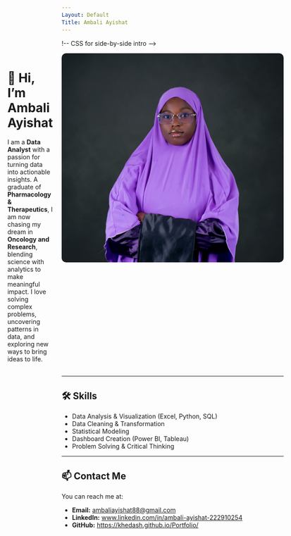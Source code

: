 ```yaml
---
Layout: Default
Title: Ambali Ayishat
---
```


!-- CSS for side-by-side intro -->
<style>
.portfolio-intro {
  display: flex;
  align-items: flex-start; /* Aligns text to top of image */
  gap: 20px;
  margin-bottom: 1rem;
  flex-direction: row-reverse; /* Puts image on the right */
}
.portfolio-intro img {
  /* Remove width to display original size */
  border-radius: 10px;
  display: block;
}
@media (max-width: 600px) {
  .portfolio-intro {
    flex-direction: column; /* stack on small screens */
    text-align: center;
  }
  .portfolio-intro img {
    margin: 0 0 10px 0;
  }
}
</style>

<!-- Intro with side-by-side picture -->
<div class="portfolio-intro">
  <!-- Picture -->
  <img src="GITHUB.jpg" alt="Ambali Ayishat Picture">

  <!-- Details -->
  <div>
    <h1>👋 Hi, I’m Ambali Ayishat</h1>
    <p>
      I am a <strong>Data Analyst</strong> with a passion for turning data into actionable insights.
      A graduate of <strong>Pharmacology &amp; Therapeutics</strong>, I am now chasing my dream in
      <strong>Oncology and Research</strong>, blending science with analytics to make meaningful impact.
      I love solving complex problems, uncovering patterns in data, and exploring new ways to bring ideas to life.
    </p>
  </div>
</div>

---

## 🛠 Skills
- Data Analysis &amp; Visualization (Excel, Python, SQL)  
- Data Cleaning &amp; Transformation  
- Statistical Modeling  
- Dashboard Creation (Power BI, Tableau)  
- Problem Solving &amp; Critical Thinking

---

## 📫 Contact Me
You can reach me at:  
- **Email:** ambaliayishat88@gmail.com  
- **LinkedIn:** www.linkedin.com/in/ambali-ayishat-222910254 
- **GitHub:** https://khedash.github.io/Portfolio/








